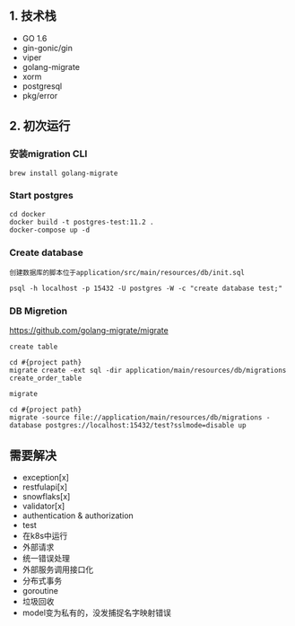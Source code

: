 ## 1. 技术栈

- GO 1.6
- gin-gonic/gin
- viper
- golang-migrate
- xorm
- postgresql
- pkg/error

## 2. 初次运行

### 安装migration CLI
```
brew install golang-migrate
```

### Start postgres
```$xslt
cd docker
docker build -t postgres-test:11.2 . 
docker-compose up -d
```

### Create database
```$xslt
创建数据库的脚本位于application/src/main/resources/db/init.sql

psql -h localhost -p 15432 -U postgres -W -c "create database test;" 
```

### DB Migretion
https://github.com/golang-migrate/migrate

```
create table 

cd #{project path}
migrate create -ext sql -dir application/main/resources/db/migrations  create_order_table
```

```
migrate

cd #{project path}
migrate -source file://application/main/resources/db/migrations -database postgres://localhost:15432/test?sslmode=disable up
```

## 需要解决
- exception[x]
- restfulapi[x]
- snowflaks[x]
- validator[x]
- authentication & authorization
- test
- 在k8s中运行
- 外部请求
- 统一错误处理
- 外部服务调用接口化
- 分布式事务
- goroutine
- 垃圾回收
- model变为私有的，没发捕捉名字映射错误
